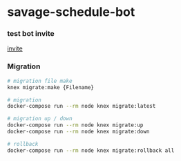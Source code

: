 # savage-schedule-bot

### test bot invite
[invite](https://discord.com/api/oauth2/authorize?client_id=777450886167003157&permissions=3221568&scope=bot)

### Migration

```sh
# migration file make
knex migrate:make {Filename}

# migration
docker-compose run --rm node knex migrate:latest

# migration up / down
docker-compose run --rm node knex migrate:up
docker-compose run --rm node knex migrate:down

# rollback
docker-compose run --rm node knex migrate:rollback all
```
